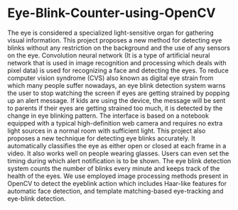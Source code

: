 # Eye-Blink-Counter-using-OpenCV

The eye is considered a specialized light-sensitive organ for gathering visual information. This project proposes a new method for detecting eye blinks without any restriction on the background and the use of any sensors on the eye. Convolution neural network (It is a type of artificial neural network that is used in image recognition and processing which deals with pixel data) is used for recognizing a face and detecting the eyes. To reduce computer vision syndrome (CVS) also known as digital eye strain from which many people suffer nowadays, an eye blink detection system warns the user to stop watching the screen if eyes are getting strained by popping up an alert message. If kids are using the device, the message will be sent to parents if their eyes are getting strained too much, it is detected by the change in eye blinking pattern. The interface is based on a notebook equipped with a typical high-definition web camera and requires no extra light sources in a normal room with sufficient light. This project also proposes a new technique for detecting eye blinks accurately. It automatically classifies the eye as either open or closed at each frame in a video. It also works well on people wearing glasses. Users can even set the timing during which alert notification is to be shown. The eye blink detection system counts the number of blinks every minute and keeps track of the health of the eyes. We use employed image processing methods present in OpenCV to detect the eyeblink action which includes Haar-like features for automatic face detection, and template matching-based eye-tracking and eye-blink detection. 
